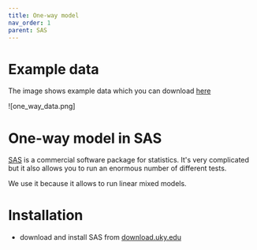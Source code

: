 ```yaml
---
title: One-way model
nav_order: 1
parent: SAS
---
```


# Example data

The image shows example data which you can download [here](one_way_data.xlsx)

![one_way_data.png]


# One-way model in SAS

[SAS](https://www.sas.com/) is a commercial software package for statistics. It's very complicated but it also allows you to run an enormous number of different tests.

We use it because it allows to run linear mixed models.

# Installation

+ download and install SAS from [download.uky.edu](https://download.uky.edu/)
